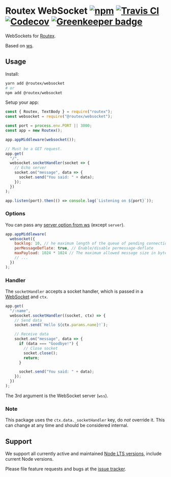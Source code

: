 # Routex WebSocket [![npm](https://img.shields.io/npm/v/@routex/websocket.svg)](https://www.npmjs.com/package/@routex/websocket) [![Travis CI](https://img.shields.io/travis/com/Cretezy/routex-websocket.svg)](https://travis-ci.com/Cretezy/routex-websocket) [![Codecov](https://img.shields.io/codecov/c/github/Cretezy/routex-websocket.svg)](https://codecov.io/gh/Cretezy/routex-websocket) [![Greenkeeper badge](https://badges.greenkeeper.io/Cretezy/routex-websocket.svg)](https://greenkeeper.io/)

WebSockets for [Routex](https://www.npmjs.com/package/routex).

Based on [ws](https://www.npmjs.com/package/ws).

## Usage

Install:

```bash
yarn add @routex/websocket
# or
npm add @routex/websocket
```

Setup your app:

```js
const { Routex, TextBody } = require("routex");
const websocket = require("@routex/websocket");

const port = process.env.PORT || 3000;
const app = new Routex();

app.appMiddleware(websocket());

// Must be a GET request.
app.get(
  "/",
  websocket.socketHandler(socket => {
    // Echo server
    socket.on("message", data => {
      socket.send("You said: " + data);
    });
  })
);

app.listen(port).then(() => console.log(`Listening on ${port}`));
```

### Options

You can pass any [server option from ws](https://github.com/websockets/ws/blob/HEAD/doc/ws.md#new-websocketserveroptions-callback) (except `server`).

```js
app.appMiddleware(
  websocket({
    backlog: 10, // he maximum length of the queue of pending connections
    perMessageDeflate: true, // Enable/disable permessage-deflate
    maxPayload: 1024 * 1024 // The maximum allowed message size in bytes
    // ...
  })
);
```

### Handler

The `socketHandler` accepts a socket handler, which is passed in a [WebSocket](https://github.com/websockets/ws/blob/HEAD/doc/ws.md#class-websocket) and `ctx`.

```js
app.get(
  "/:name",
  websocket.socketHandler((socket, ctx) => {
    // Send data
    socket.send(`Hello ${ctx.params.name}!`);

    // Receive data
    socket.on("message", data => {
      if (data === "Goodbye!") {
        // Close socket
        socket.close();
        return;
      }

      socket.send("You said: " + data);
    });
  })
);
```

The 3rd argument is the WebSocket server (`wss`).

### Note

This package uses the `ctx.data._socketHandler` key, do _not_ override it.
This can change at any time and should be considered internal.

## Support

We support all currently active and maintained [Node LTS versions](https://github.com/nodejs/Release),
include current Node versions.

Please file feature requests and bugs at the [issue tracker](https://github.com/Cretezy/routex-websocket/issues).
